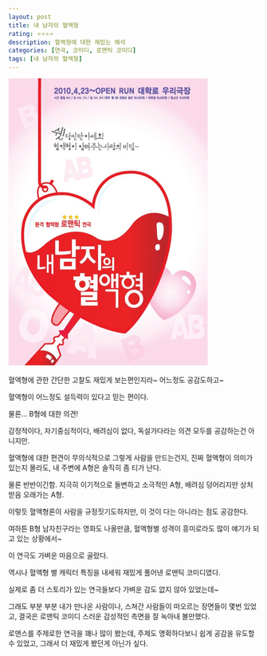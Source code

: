 ```yaml
---
layout: post
title: 내 남자의 혈액형
rating: ⭐️⭐️⭐️⭐️
description: 혈액형에 대한 재밌는 해석
categories: [연극, 코미디, 로맨틱 코미디]
tags: [내 남자의 혈액형]
---
```


![내 남자의 혈액형](../../img/2010/blood_of_my_man.jpg)


혈액형에 관한 간단한 고찰도 재밌게 보는편인지라~ 어느정도 공감도하고~

혈액형이 어느정도 설득력이 있다고 믿는 편이다.



물론... B형에 대한 의견!

감정적이다, 자기중심적이다, 배려심이 없다, 독설가다라는 의견 모두를 공감하는건 아니지만.



혈액형에 대한 편견이 무의식적으로 그렇게 사람을 만드는건지, 진짜 혈액형이 의미가 있는지 몰라도, 내 주변에 A형은 솔직히 좀 티가 난다.



물론 반반이긴함. 지극히 이기적으로 돌변하고 소극적인 A형, 배려심 덩어리지만 상처 받음 오래가는 A형.



이렇듯 혈액형론이 사람을 규정짓기도하지만, 이 것이 다는 아니라는 점도 공감한다.



여하튼 B형 남자친구라는 영화도 나올만큼, 혈액형별 성격이 흥미로라도 많이 얘기가 되고 있는 상황에서~

이 연극도 가벼운 마음으로 골랐다.



역시나 혈액형 별 캐릭터 특징을 내세워 재밌게 풀어낸 로맨틱 코미디였다.



실제로 좀 더 스토리가 있는 연극들보다 가벼운 감도 없지 않아 있었는데~

그래도 부분 부분 내가 만나온 사람이나, 스쳐간 사람들이 떠오르는 장면들이 몇번 있었고, 
결국은 로맨틱 코미디 스러운 감성적인 측면을 잘 녹아내 볼만했다.


로맨스를 주제로한 연극을 꽤나 많이 봤는데, 주제도 명확하다보니 쉽게 공감을 유도할 수 있었고, 그래서 더 재밌게 봤던게 아닌가 싶다.